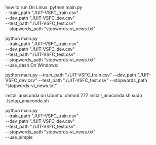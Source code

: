 how to run
On Linux:
python main.py \
 --train_path "./UIT-VSFC_train.csv" \
 --dev_path "./UIT-VSFC_dev.csv" \
 --test_path "./UIT-VSFC_test.csv" \
 --stopwords_path "stopwords-vi_news.txt"

python main.py \
 --train_path "./UIT-VSFC_train.csv" \
 --dev_path "./UIT-VSFC_dev.csv" \
 --test_path "./UIT-VSFC_test.csv" \
 --stopwords_path "stopwords-vi_news.txt"\
 --use_dash
On Windows:

python main.py --train_path "./UIT-VSFC_train.csv" --dev_path "./UIT-VSFC_dev.csv" --test_path "./UIT-VSFC_test.csv" --stopwords_path "stopwords-vi_news.txt"

install anaconda on Ubuntu:
chmod 777 install_anaconda.sh
sudo ./setup_anaconda.sh

python main.py \
 --train_path "./UIT-VSFC_train.csv" \
 --dev_path "./UIT-VSFC_dev.csv" \
 --test_path "./UIT-VSFC_test.csv" \
 --stopwords_path "stopwords-vi_news.txt" \
 --use_simple
